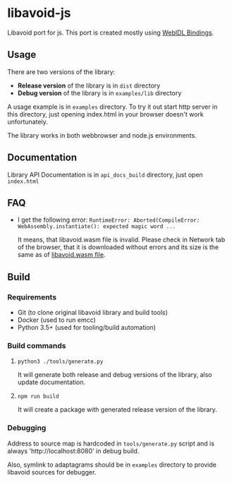 # libavoid-js

Libavoid port for js. This port is created mostly using [WebIDL Bindings](https://emscripten.org/docs/porting/connecting_cpp_and_javascript/WebIDL-Binder.html).

## Usage

There are two versions of the library:

- **Release version** of the library is in `dist` directory
- **Debug version** of the library is in `examples/lib` directory

A usage example is in `examples` directory. To try it out start http server in this
directory, just opening index.html in your browser doesn't work unfortunately.

The library works in both webbrowser and node.js environments.

## Documentation

Library API Documentation is in `api_docs_build` directory, just open `index.html`

## FAQ

* I get the following error: `RuntimeError: Aborted(CompileError: WebAssembly.instantiate(): expected magic word ...`

  It means, that libavoid.wasm file is invalid. Please check in Network tab of the browser, that it is downloaded without errors and its size is the same as of [libavoid.wasm file](https://github.com/Aksem/libavoid-js/blob/master/dist/libavoid.wasm).

## Build

### Requirements

- Git (to clone original libavoid library and build tools)
- Docker (used to run emcc)
- Python 3.5+ (used for tooling/build automation)

### Build commands

1. `python3 ./tools/generate.py`

    It will generate both release and debug versions of the library, also update documentation.

2. `npm run build`

    It will create a package with generated release version of the library.

### Debugging

Address to source map is hardcoded in `tools/generate.py` script and is always 'http://localhost:8080' in debug build.

Also, symlink to adaptagrams should be in `examples` directory to provide libavoid sources for debugger.
